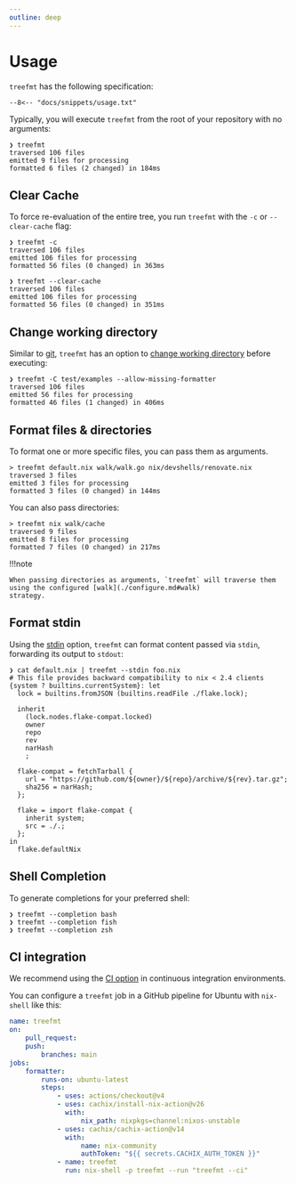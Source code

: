 ```yaml
---
outline: deep
---
```


# Usage

`treefmt` has the following specification:

```console
--8<-- "docs/snippets/usage.txt"
```

Typically, you will execute `treefmt` from the root of your repository with no arguments:

```console
❯ treefmt
traversed 106 files
emitted 9 files for processing
formatted 6 files (2 changed) in 184ms
```

## Clear Cache

To force re-evaluation of the entire tree, you run `treefmt` with the `-c` or `--clear-cache` flag:

```console
❯ treefmt -c
traversed 106 files
emitted 106 files for processing
formatted 56 files (0 changed) in 363ms

❯ treefmt --clear-cache
traversed 106 files
emitted 106 files for processing
formatted 56 files (0 changed) in 351ms
```

## Change working directory

Similar to [git](https://git-scm.com/), `treefmt` has an option to [change working directory](./configure.md#working-dir)
before executing:

```console
❯ treefmt -C test/examples --allow-missing-formatter
traversed 106 files
emitted 56 files for processing
formatted 46 files (1 changed) in 406ms
```

## Format files & directories

To format one or more specific files, you can pass them as arguments.

```console
> treefmt default.nix walk/walk.go nix/devshells/renovate.nix
traversed 3 files
emitted 3 files for processing
formatted 3 files (0 changed) in 144ms
```

You can also pass directories:

```console
> treefmt nix walk/cache
traversed 9 files
emitted 8 files for processing
formatted 7 files (0 changed) in 217ms
```

!!!note

    When passing directories as arguments, `treefmt` will traverse them using the configured [walk](./configure.md#walk)
    strategy.

## Format stdin

Using the [stdin](./configure.md#stdin) option, `treefmt` can format content passed via `stdin`, forwarding its
output to `stdout`:

```console
❯ cat default.nix | treefmt --stdin foo.nix
# This file provides backward compatibility to nix < 2.4 clients
{system ? builtins.currentSystem}: let
  lock = builtins.fromJSON (builtins.readFile ./flake.lock);

  inherit
    (lock.nodes.flake-compat.locked)
    owner
    repo
    rev
    narHash
    ;

  flake-compat = fetchTarball {
    url = "https://github.com/${owner}/${repo}/archive/${rev}.tar.gz";
    sha256 = narHash;
  };

  flake = import flake-compat {
    inherit system;
    src = ./.;
  };
in
  flake.defaultNix
```

## Shell Completion

To generate completions for your preferred shell:

```console
❯ treefmt --completion bash
❯ treefmt --completion fish
❯ treefmt --completion zsh
```

## CI integration

We recommend using the [CI option](./configure.md#ci) in continuous integration environments.

You can configure a `treefmt` job in a GitHub pipeline for Ubuntu with `nix-shell` like this:

```yaml
name: treefmt
on:
    pull_request:
    push:
        branches: main
jobs:
    formatter:
        runs-on: ubuntu-latest
        steps:
            - uses: actions/checkout@v4
            - uses: cachix/install-nix-action@v26
              with:
                  nix_path: nixpkgs=channel:nixos-unstable
            - uses: cachix/cachix-action@v14
              with:
                  name: nix-community
                  authToken: "${{ secrets.CACHIX_AUTH_TOKEN }}"
            - name: treefmt
              run: nix-shell -p treefmt --run "treefmt --ci"
```
